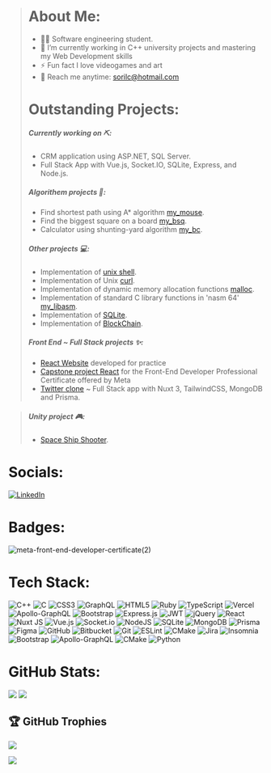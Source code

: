 
>  # About Me:
>  - 👨‍💻 Software engineering student.
>  - 🌱 I’m currently working in C++ university projects and mastering my Web Development skills
>  - ⚡ Fun fact I love videogames and art
>  - 📧 Reach me anytime: sorilc@hotmail.com
> #
> # Outstanding Projects:
> ##### Currently working on ⛏️:
> - CRM application using ASP.NET, SQL Server.
> - Full Stack App with Vue.js, Socket.IO, SQLite, Express, and Node.js.
> ##### Algorithem projects 🤖:
>  - Find shortest path using A* algorithm [my_mouse](https://github.com/SoraiaBarroso/My_Mouse_Project).
>  - Find the biggest square on a board [my_bsq](https://github.com/SoraiaBarroso/Bsq_Project).
>  - Calculator using shunting-yard algorithm [my_bc](https://github.com/SoraiaBarroso/Bc_Project).
> ##### Other projects 💻:
> -  Implementation of [unix shell](https://github.com/SoraiaBarroso/My_zsh).
> -  Implementation of Unix [curl](https://github.com/SoraiaBarroso/my_curl).
> -  Implementation of dynamic memory allocation functions [malloc](https://github.com/SoraiaBarroso/my_malloc).
> -  Implementation of standard C library functions in 'nasm 64' [my_libasm](https://github.com/SoraiaBarroso/my_libasm).
> -  Implementation of [SQLite](https://github.com/SoraiaBarroso/my_sqlite).
> -  Implementation of [BlockChain](https://github.com/SoraiaBarroso/Blockchain-Project).
> ##### Front End ~ Full Stack projects ✨:
> - [React Website](https://techxproject.vercel.app/) developed for practice
> - [Capstone project React](https://github.com/SoraiaBarroso/capstone_front_end) for the Front-End Developer Professional Certificate offered by Meta
> - [Twitter clone](https://github.com/SoraiaBarroso/Full_Stack_Nuxt) ~ Full Stack app with Nuxt 3, TailwindCSS, MongoDB and Prisma.

> ##### Unity project 🎮:
> - [Space Ship Shooter](https://iambluue.itch.io/space-ship-shooter).
> #
 # Socials:
 [![LinkedIn](https://img.shields.io/badge/linkedin-%230077B5.svg?style=for-the-badge&logo=linkedin&logoColor=white)](https://www.linkedin.com/in/soraia-lima-cid-579b711b3/)
 #

 # Badges:
 ![meta-front-end-developer-certificate(2)](https://github.com/SoraiaBarroso/SoraiaBarroso/assets/115974717/d0d767f5-b436-414b-9917-0f0d6e75ae67)
 # Tech Stack:
![C++](https://img.shields.io/badge/c++-%2300599C.svg?style=flat-square&logo=c%2B%2B&logoColor=white) ![C](https://img.shields.io/badge/c-%2300599C.svg?style=flat-square&logo=c&logoColor=white) ![CSS3](https://img.shields.io/badge/css3-%231572B6.svg?style=flat-square&logo=css3&logoColor=white) ![GraphQL](https://img.shields.io/badge/-GraphQL-E10098?style=flat-square&logo=graphql&logoColor=white) ![HTML5](https://img.shields.io/badge/html5-%23E34F26.svg?style=flat-square&logo=html5&logoColor=white) ![Ruby](https://img.shields.io/badge/ruby-%23CC342D.svg?style=flat-square&logo=ruby&logoColor=white) ![TypeScript](https://img.shields.io/badge/typescript-%23007ACC.svg?style=flat-square&logo=typescript&logoColor=white) ![Vercel](https://img.shields.io/badge/vercel-%23000000.svg?style=flat-square&logo=vercel&logoColor=white) ![Apollo-GraphQL](https://img.shields.io/badge/-ApolloGraphQL-311C87?style=flat-square&logo=apollo-graphql) ![Bootstrap](https://img.shields.io/badge/bootstrap-%238511FA.svg?style=flat-square&logo=bootstrap&logoColor=white) ![Express.js](https://img.shields.io/badge/express.js-%23404d59.svg?style=flat-square&logo=express&logoColor=%2361DAFB) ![JWT](https://img.shields.io/badge/JWT-black?style=flat-square&logo=JSON%20web%20tokens) ![jQuery](https://img.shields.io/badge/jquery-%230769AD.svg?style=flat-square&logo=jquery&logoColor=white) ![React](https://img.shields.io/badge/react-%2320232a.svg?style=flat-square&logo=react&logoColor=%2361DAFB) ![Nuxt JS](https://img.shields.io/badge/Nuxt-002E3B?style=flat-square&logo=nuxt.js&logoColor=#00DC82) ![Vue.js](https://img.shields.io/badge/vue.js-%2335495e.svg?style=flat-square&logo=vuedotjs&logoColor=%234FC08D) ![Socket.io](https://img.shields.io/badge/Socket.io-black?style=flat-square&logo=socket.io&badgeColor=010101) ![NodeJS](https://img.shields.io/badge/node.js-6DA55F?style=flat-square&logo=node.js&logoColor=white) ![SQLite](https://img.shields.io/badge/sqlite-%2307405e.svg?style=flat-square&logo=sqlite&logoColor=white) ![MongoDB](https://img.shields.io/badge/MongoDB-%234ea94b.svg?style=flat-square&logo=mongodb&logoColor=white) ![Prisma](https://img.shields.io/badge/Prisma-3982CE?style=flat-square&logo=Prisma&logoColor=white) ![Figma](https://img.shields.io/badge/figma-%23F24E1E.svg?style=flat-square&logo=figma&logoColor=white) ![GitHub](https://img.shields.io/badge/github-%23121011.svg?style=flat-square&logo=github&logoColor=white) ![Bitbucket](https://img.shields.io/badge/bitbucket-%230047B3.svg?style=flat-square&logo=bitbucket&logoColor=white) ![Git](https://img.shields.io/badge/git-%23F05033.svg?style=flat-square&logo=git&logoColor=white) ![ESLint](https://img.shields.io/badge/ESLint-4B3263?style=flat-square&logo=eslint&logoColor=white) ![CMake](https://img.shields.io/badge/CMake-%23008FBA.svg?style=flat-square&logo=cmake&logoColor=white) ![Jira](https://img.shields.io/badge/jira-%230A0FFF.svg?style=flat-square&logo=jira&logoColor=white) ![Insomnia](https://img.shields.io/badge/Insomnia-black?style=flat-square&logo=insomnia&logoColor=5849BE) ![Bootstrap](https://img.shields.io/badge/bootstrap-%238511FA.svg?style=flat-square&logo=bootstrap&logoColor=white) ![Apollo-GraphQL](https://img.shields.io/badge/-ApolloGraphQL-311C87?style=flat-square&logo=apollo-graphql) ![CMake](https://img.shields.io/badge/CMake-%23008FBA.svg?style=flat-square&logo=cmake&logoColor=white) ![Python](https://img.shields.io/badge/python-3670A0?style=flat-square&logo=python&logoColor=ffdd54)
###
 #
 # GitHub Stats:
![](https://github-readme-streak-stats.herokuapp.com/?user=soraiaBarroso&theme=tokyonight&hide_border=true)
![](https://github-readme-stats.vercel.app/api/top-langs/?username=soraiaBarroso&theme=tokyonight&hide_border=true&include_all_commits=true&count_private=false&layout=compact)

## 🏆 GitHub Trophies
![](https://github-profile-trophy.vercel.app/?username=soraiaBarroso&theme=tokyonight&no-frame=true&no-bg=true&margin-w=4)

[![](https://visitcount.itsvg.in/api?id=soraiaBarroso&label=Profile%20Views&color=1&icon=0&pretty=true)](https://visitcount.itsvg.in)

<!-- Proudly created with GPRM ( https://gprm.itsvg.in ) -->
